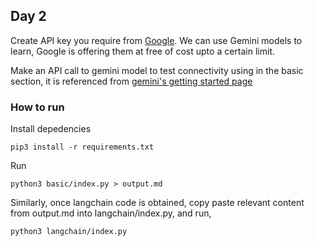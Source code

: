 ## Day 2

Create API key you require from [Google](https://aistudio.google.com/app/apikey). We can use Gemini models to learn, Google is offering them at free of cost upto a certain limit.

Make an API call to gemini model to test connectivity using in the basic section, it is referenced from [gemini's getting started page](https://ai.google.dev/gemini-api/docs/quickstart?lang=python)


### How to run

Install depedencies
```python3
pip3 install -r requirements.txt
```
Run
```python3
python3 basic/index.py > output.md
```

Similarly, once langchain code is obtained, copy paste relevant content from output.md into langchain/index.py, and run,

```python3
python3 langchain/index.py
```